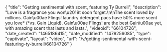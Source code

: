 {
    "title": "Getting sentimental with scent, featuring Ty Burrell",
    "description": "Love is a fragrance you won\u2019t soon forget.\n\nThe scent loved by millions. Gain\u00ae Flings! laundry detergent pacs have 50% more scent you love*  (*vs. Gain Liquid).  Gain\u00ae Flings! are the best Gain\u00ae yet, with amazing scent that lasts and lasts.",
    "videoid": "66104726",
    "date_created": "1465186415",
    "date_modified": "1479256085",
    "type": "captivate",
    "layout": "video",
    "url": "\/v\/getting-sentimental-with-scent-featuring-ty-burrell\/66104726"
}
